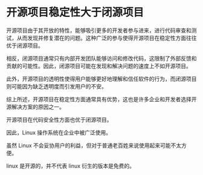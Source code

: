 # **开源项目稳定性大于闭源项目**

开源项目由于其开放的特性，能够吸引更多的开发者参与进来，进行代码审查和测试，从而发现并修复潜在的问题。这种广泛的参与使得开源项目在稳定性方面往往优于闭源项目。

相反，闭源项目通常只有内部开发团队能够访问和修改代码，这限制了外部反馈和贡献的可能性。因此，闭源项目可能在发现和解决问题的速度上不如开源项目。

此外，开源项目的透明性使得用户能够更好地理解和信任软件的行为，而闭源项目则可能因为缺乏透明度而引发用户的不安。

综上所述，开源项目在稳定性方面通常具有优势，这也是许多企业和开发者选择开源解决方案的原因之一。

开源项目在代码安全性方面也优于闭源项目。

因此，Linux 操作系统在企业中被广泛使用。

虽然 Linux 不会妥协用户的利益，但对于普通老百姓来说使用起来可能不太方便。

linux 是开源的，并不代表 linux 衍生的版本是免费的。
